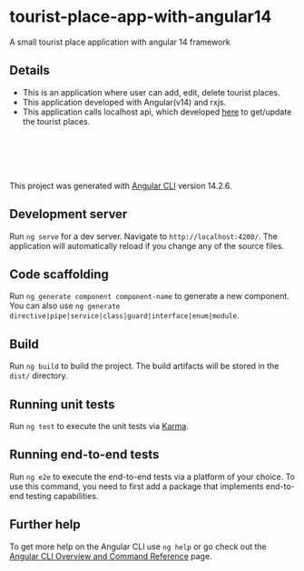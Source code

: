 # tourist-place-app-with-angular14
A small tourist place application with angular 14 framework

Details
---
* This is an application where user can add, edit, delete tourist places.
* This application developed with Angular(v14) and rxjs.
* This application calls localhost api, which developed <a href="https://github.com/Reayz/tourist-place-application">here</a> to get/update the tourist places.

<br/>
<br/>
<br/>
<br/>

This project was generated with [Angular CLI](https://github.com/angular/angular-cli) version 14.2.6.

## Development server

Run `ng serve` for a dev server. Navigate to `http://localhost:4200/`. The application will automatically reload if you change any of the source files.

## Code scaffolding

Run `ng generate component component-name` to generate a new component. You can also use `ng generate directive|pipe|service|class|guard|interface|enum|module`.

## Build

Run `ng build` to build the project. The build artifacts will be stored in the `dist/` directory.

## Running unit tests

Run `ng test` to execute the unit tests via [Karma](https://karma-runner.github.io).

## Running end-to-end tests

Run `ng e2e` to execute the end-to-end tests via a platform of your choice. To use this command, you need to first add a package that implements end-to-end testing capabilities.

## Further help

To get more help on the Angular CLI use `ng help` or go check out the [Angular CLI Overview and Command Reference](https://angular.io/cli) page.

